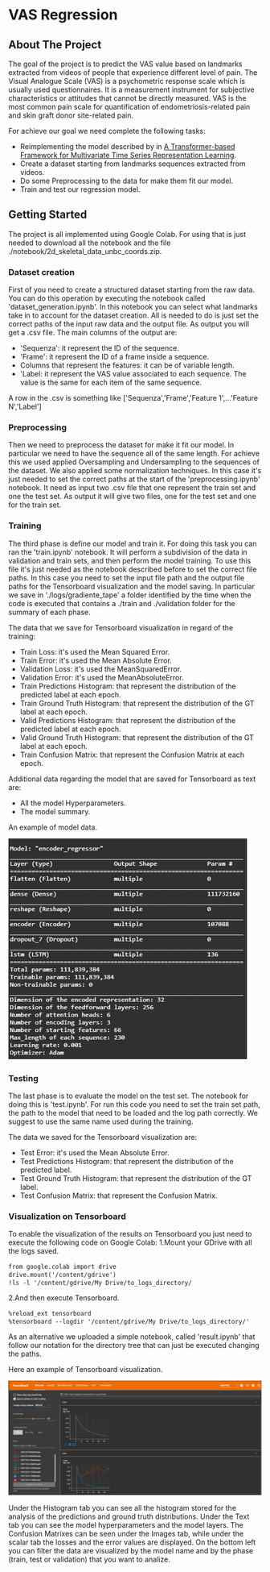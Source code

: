 # VAS Regression

<!-- ABOUT THE PROJECT -->
## About The Project

The goal of the project is to predict the VAS value based on landmarks extracted from videos of people that experience different level of pain.
The Visual Analogue Scale (VAS) is a psychometric response scale which is usually used questionnaires. It is a measurement instrument for subjective characteristics or attitudes that cannot be directly measured.
VAS is the most common pain scale for quantification of endometriosis-related pain and skin graft donor site-related pain.

For achieve our goal we need complete the following tasks:
* Reimplementing the model described by in [A Transformer-based Framework for Multivariate Time Series Representation Learning](https://arxiv.org/abs/2010.02803).
* Create a dataset starting from landmarks sequences extracted from videos.
* Do some Preprocessing to the data for make them fit our model.
* Train and test our regression model.


<!-- GETTING STARTED -->
## Getting Started

The project is all implemented using Google Colab. 
For using that is just needed to download all the notebook and the file  ./notebook/2d_skeletal_data_unbc_coords.zip.

### Dataset creation

First of you need to create a structured dataset starting from the raw data. 
You can do this operation by executing the notebook called 'dataset_generation.ipynb'.
In this notebook you can select what landmarks take in to account for the dataset creation.
All is needed to do is just set the correct paths of the input raw data and the output file.
As output you will get a .csv file.
The main columns of the output are:
* 'Sequenza': it represent the ID of the sequence.
* 'Frame': it represent the ID of a frame inside a sequence.
* Columns that represent the features: it can be of variable length.
* 'Label: it represent the VAS value associated to each sequence. The value is the same for each item of the same sequence.

A row in the .csv is something like ['Sequenza','Frame','Feature 1',...'Feature N','Label']

### Preprocessing

Then we need to preprocess the dataset for make it fit our model. 
In particular we need to have the sequence all of the same length. For achieve this we used applied Oversampling and Undersampling to the sequences of the dataset. We also applied some normalization techniques.
In this case it's just needed to set the correct paths at the start of the 'preprocessing.ipynb' notebook.
It need as input two .csv file that one represent the train set and one the test set.
As output it will give two files, one for the test set and one for the train set.

### Training

The third phase is define our model and train it.
For doing this task you can ran the 'train.ipynb' notebook. 
It will perform a subdivision of the data in validation and train sets, and then perform the model training. To use this file it's just needed as the notebook described before to set the correct file paths. In this case you need to set the input file path and the output file paths for the Tensorboard visualization and the model saving.
In particular we save in './logs/gradiente_tape' a folder identified by the time when the code is executed that contains a ./train and ./validation folder for the summary of each phase.

The data that we save for Tensorboard visualization in regard of the training:
* Train Loss: it's used the Mean Squared Error.
* Train Error: it's used the Mean Absolute Error.
* Validation Loss: it's used the MeanSquaredError.
* Validation Error: it's used the MeanAbsoluteError.
* Train Predictions Histogram: that represent the distribution of the predicted label at each epoch.
* Train Ground Truth Histogram: that represent the distribution of the GT label at each epoch.
* Valid Predictions Histogram: that represent the distribution of the predicted label at each epoch.
* Valid Ground Truth Histogram: that represent the distribution of the GT label at each epoch.
* Train Confusion Matrix: that represent the Confusion Matrix at each epoch.

Additional data regarding the model that are saved for Tensorboard as text are:
* All the model Hyperparameters.
* The model summary.

An example of model data.


![Model Summary][model-summary]


### Testing

The last phase is to evaluate the model on the test set. The notebook for doing this is 'test.ipynb'.
For run this code you need to set the train set path, the path to the model that need to be loaded and the log path correctly. We suggest to use the same name used during the training.

The data we saved for the Tensorboard visualization are:
* Test Error: it's used the Mean Absolute Error.
* Test Predictions Histogram: that represent the distribution of the predicted label.
* Test Ground Truth Histogram: that represent the distribution of the GT label.
* Test Confusion Matrix: that represent the Confusion Matrix.

### Visualization on Tensorboard

To enable the visualization of the results on Tensorboard you just need to execute the following code on Google Colab:
1.Mount your GDrive with all the logs saved.
  ```
  from google.colab import drive
  drive.mount('/content/gdrive')
  !ls -l '/content/gdrive/My Drive/to_logs_directory/
  ```
2.And then execute Tensorboard.
   ```
   %reload_ext tensorboard
   %tensorboard --logdir '/content/gdrive/My Drive/to_logs_directory/'
   ```
   
As an alternative we uploaded a simple notebook, called 'result.ipynb' that follow our notation for the directory tree that can just be executed changing the paths.

Here an example of Tensorboard visualization.

![Tensorboard Example][tensorboard-example]




<!-- MARKDOWN LINKS & IMAGES -->
[model-summary]: images/model_summary.jpg
[tensorboard-example]: images/tensorboard_sample.png


Under the Histogram tab you can see all the histogram stored for the analysis of the predictions and ground truth distributions.
Under the Text tab you can see the model hyperparameters and the model layers.
The Confusion Matrixes can be seen under the Images tab, while under the scalar tab the losses and the error values are displayed.
On the bottom left you can filter the data are visualized by the model name and by the phase (train, test or validation) that you want to analize.
